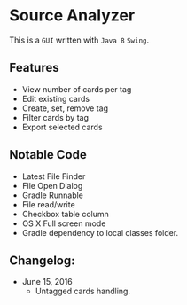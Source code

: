 Source Analyzer
===============

This is a `GUI` written with `Java 8` `Swing`.  


Features
--------
- View number of cards per tag
- Edit existing cards
- Create, set, remove tag
- Filter cards by tag
- Export selected cards


Notable Code
------------
- Latest File Finder
- File Open Dialog
- Gradle Runnable
- File read/write
- Checkbox table column
- OS X Full screen mode
- Gradle dependency to local classes folder.


Changelog:
----------

- June 15, 2016
  - Untagged cards handling.
